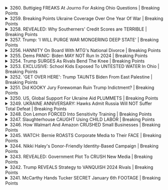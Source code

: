 <details>
<summary>3260. Buttigieg FREAKS At Journo For Asking Ohio Questions | Breaking Points</summary><br>

<a href="https://www.youtube.com/watch?v=6B8XnlXyJ_w" target="_blank">
    <img src="https://img.youtube.com/vi/6B8XnlXyJ_w/maxresdefault.jpg" 
        alt="[Youtube]" width="200">
</a>

# Buttigieg FREAKS At Journo For Asking Ohio Questions | Breaking Points


</details>

<details>
<summary>3259. Breaking Points Ukraine Coverage Over One Year Of War | Breaking Points</summary><br>

<a href="https://www.youtube.com/watch?v=ydAiVkoD8As" target="_blank">
    <img src="https://img.youtube.com/vi/ydAiVkoD8As/maxresdefault.jpg" 
        alt="[Youtube]" width="200">
</a>

# Breaking Points Ukraine Coverage Over One Year Of War | Breaking Points


</details>

<details>
<summary>3258. REVEALED: Why Southerners' Credit Scores are TERRIBLE | Breaking Points</summary><br>

<a href="https://www.youtube.com/watch?v=nBtqzytv_mc" target="_blank">
    <img src="https://img.youtube.com/vi/nBtqzytv_mc/maxresdefault.jpg" 
        alt="[Youtube]" width="200">
</a>

# REVEALED: Why Southerners' Credit Scores are TERRIBLE | Breaking Points


</details>

<details>
<summary>3257. Trump: 'I WILL PURGE WAR MONGERING DEEP STATE' | Breaking Points</summary><br>

<a href="https://www.youtube.com/watch?v=RpPrOLnDqb8" target="_blank">
    <img src="https://img.youtube.com/vi/RpPrOLnDqb8/maxresdefault.jpg" 
        alt="[Youtube]" width="200">
</a>

# Trump: 'I WILL PURGE WAR MONGERING DEEP STATE' | Breaking Points


</details>

<details>
<summary>3256. HANNITY On Board With MTG's National Divorce | Breaking Points</summary><br>

<a href="https://www.youtube.com/watch?v=Z6iT14T8TY8" target="_blank">
    <img src="https://img.youtube.com/vi/Z6iT14T8TY8/maxresdefault.jpg" 
        alt="[Youtube]" width="200">
</a>

# HANNITY On Board With MTG's National Divorce | Breaking Points


</details>

<details>
<summary>3255. Dems PANIC: Biden MAY NOT Run In 2024 | Breaking Points</summary><br>

<a href="https://www.youtube.com/watch?v=XMuOKX24OO8" target="_blank">
    <img src="https://img.youtube.com/vi/XMuOKX24OO8/maxresdefault.jpg" 
        alt="[Youtube]" width="200">
</a>

# Dems PANIC: Biden MAY NOT Run In 2024 | Breaking Points


</details>

<details>
<summary>3254. Trump SURGES As Rivals Bend The Knee | Breaking Points</summary><br>

<a href="https://www.youtube.com/watch?v=rKtoqJA9jrQ" target="_blank">
    <img src="https://img.youtube.com/vi/rKtoqJA9jrQ/maxresdefault.jpg" 
        alt="[Youtube]" width="200">
</a>

# Trump SURGES As Rivals Bend The Knee | Breaking Points


</details>

<details>
<summary>3253. EXCLUSIVE: School Kids Exposed To UNTESTED WATER In Ohio | Breaking Points</summary><br>

<a href="https://www.youtube.com/watch?v=IulNHSxnlP0" target="_blank">
    <img src="https://img.youtube.com/vi/IulNHSxnlP0/maxresdefault.jpg" 
        alt="[Youtube]" width="200">
</a>

# EXCLUSIVE: School Kids Exposed To UNTESTED WATER In Ohio | Breaking Points


</details>

<details>
<summary>3252. 'GET OVER HERE': Trump TAUNTS Biden From East Palestine | Breaking Points</summary><br>

<a href="https://www.youtube.com/watch?v=5WgkVxj2870" target="_blank">
    <img src="https://img.youtube.com/vi/5WgkVxj2870/maxresdefault.jpg" 
        alt="[Youtube]" width="200">
</a>

# 'GET OVER HERE': Trump TAUNTS Biden From East Palestine | Breaking Points


</details>

<details>
<summary>3251. Did KOOKY Jury Forewoman Ruin Trump Indictment? | Breaking Points</summary><br>

<a href="https://www.youtube.com/watch?v=kPmE1m5p1Pc" target="_blank">
    <img src="https://img.youtube.com/vi/kPmE1m5p1Pc/maxresdefault.jpg" 
        alt="[Youtube]" width="200">
</a>

# Did KOOKY Jury Forewoman Ruin Trump Indictment? | Breaking Points


</details>

<details>
<summary>3250. US, Global Support For Ukraine Aid PLUMMETS | Breaking Points</summary><br>

<a href="https://www.youtube.com/watch?v=c3XGJwMDT90" target="_blank">
    <img src="https://img.youtube.com/vi/c3XGJwMDT90/maxresdefault.jpg" 
        alt="[Youtube]" width="200">
</a>

# US, Global Support For Ukraine Aid PLUMMETS | Breaking Points


</details>

<details>
<summary>3249. UKRAINE ANNIVERSARY: Hawks Admit Russia Will NOT Suffer Total Defeat | Breaking Points</summary><br>

<a href="https://www.youtube.com/watch?v=o46Ph0W2xbs" target="_blank">
    <img src="https://img.youtube.com/vi/o46Ph0W2xbs/maxresdefault.jpg" 
        alt="[Youtube]" width="200">
</a>

# UKRAINE ANNIVERSARY: Hawks Admit Russia Will NOT Suffer Total Defeat | Breaking Points


</details>

<details>
<summary>3248. Don Lemon FORCED Into Sensitivity Training | Breaking Points</summary><br>

<a href="https://www.youtube.com/watch?v=ABG4fZSfIQQ" target="_blank">
    <img src="https://img.youtube.com/vi/ABG4fZSfIQQ/maxresdefault.jpg" 
        alt="[Youtube]" width="200">
</a>

# Don Lemon FORCED Into Sensitivity Training | Breaking Points


</details>

<details>
<summary>3247. Slaughterhouse CAUGHT Using CHILD LABOR | Breaking Points</summary><br>

<a href="https://www.youtube.com/watch?v=RTdaWbTa2Q0" target="_blank">
    <img src="https://img.youtube.com/vi/RTdaWbTa2Q0/maxresdefault.jpg" 
        alt="[Youtube]" width="200">
</a>

# Slaughterhouse CAUGHT Using CHILD LABOR | Breaking Points


</details>

<details>
<summary>3246. How Walmart And Amazon CRUSHED Small Businesses | Breaking Points</summary><br>

<a href="https://www.youtube.com/watch?v=n2JoSdLBh8w" target="_blank">
    <img src="https://img.youtube.com/vi/n2JoSdLBh8w/maxresdefault.jpg" 
        alt="[Youtube]" width="200">
</a>

# How Walmart And Amazon CRUSHED Small Businesses | Breaking Points


</details>

<details>
<summary>3245. WATCH: Bernie ROASTS Corporate Media to Their FACE | Breaking Points</summary><br>

<a href="https://www.youtube.com/watch?v=thSKOxGrii8" target="_blank">
    <img src="https://img.youtube.com/vi/thSKOxGrii8/maxresdefault.jpg" 
        alt="[Youtube]" width="200">
</a>

# WATCH: Bernie ROASTS Corporate Media to Their FACE | Breaking Points


</details>

<details>
<summary>3244. Nikki Haley's Donor-Friendly Identity-Based Campaign | Breaking Points</summary><br>

<a href="https://www.youtube.com/watch?v=ZBK02CraB6o" target="_blank">
    <img src="https://img.youtube.com/vi/ZBK02CraB6o/maxresdefault.jpg" 
        alt="[Youtube]" width="200">
</a>

# Nikki Haley's Donor-Friendly Identity-Based Campaign | Breaking Points


</details>

<details>
<summary>3243. REVEALED: Government Plot To CRUSH New Media | Breaking Points</summary><br>

<a href="https://www.youtube.com/watch?v=lO5K7G4nTVQ" target="_blank">
    <img src="https://img.youtube.com/vi/lO5K7G4nTVQ/maxresdefault.jpg" 
        alt="[Youtube]" width="200">
</a>

# REVEALED: Government Plot To CRUSH New Media | Breaking Points


</details>

<details>
<summary>3242. Trump REVEALS Strategy to VANQUISH 2024 Rivals | Breaking Points</summary><br>

<a href="https://www.youtube.com/watch?v=7XemzFi8YEA" target="_blank">
    <img src="https://img.youtube.com/vi/7XemzFi8YEA/maxresdefault.jpg" 
        alt="[Youtube]" width="200">
</a>

# Trump REVEALS Strategy to VANQUISH 2024 Rivals | Breaking Points


</details>

<details>
<summary>3241. McCarthy Hands Tucker SECRET January 6th FOOTAGE | Breaking Points</summary><br>

<a href="https://www.youtube.com/watch?v=0XZkbue3SxQ" target="_blank">
    <img src="https://img.youtube.com/vi/0XZkbue3SxQ/maxresdefault.jpg" 
        alt="[Youtube]" width="200">
</a>

# McCarthy Hands Tucker SECRET January 6th FOOTAGE | Breaking Points


</details>

